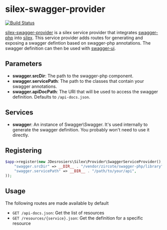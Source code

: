 silex-swagger-provider
======================

[![Build Status](https://travis-ci.org/jdesrosiers/silex-swagger-provider.png)](https://travis-ci.org/jdesrosiers/silex-swagger-provider)

[silex-swagger-provider](https://github.com/jdesrosiers/silex-swagger-provider) is a silex service provider that integrates [swagger-php](https://github.com/zircote/swagger-php) into [silex](https://github.com/fabpot/Silex).  This service provider adds routes for generating and exposing a swagger defintion based on swagger-php annotations.  The swagger definition can then be used with [swagger-ui](https://github.com/wordnik/swagger-ui).

Parameters
----------
* **swagger.srcDir**: The path to the swagger-php component.
* **swagger.servicePath**: The path to the classes that contain your swagger annotations.
* **swagger.apiDocPath**: The URI that will be used to access the swagger definition. Defaults to `/api-docs.json`.

Services
--------
* **swagger**: An instance of Swagger\Swagger.  It's used internally to generate the swagger definition.  You probably won't need to use it directly.

Registering
-----------
```php
$app->register(new JDesrosiers\Silex\Provider\SwaggerServiceProvider(), array(
    "swagger.srcDir" => __DIR__ . "/vendor/zircote/swagger-php/library",
    "swagger.servicePath" => __DIR__ . "/path/to/your/api",
));
```
Usage
-----
The following routes are made available by default
* `GET /api-docs.json`: Get the list of resources
* `GET /resources/{service}.json`: Get the definition for a specific resource
